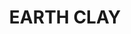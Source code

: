 ---
title: "EARTH CLAY"
price: "TBA"
desc: "Bez opisa"
img_path: "/assets/img/A.MIG-3524.jpg"
brand: AMMO
available: true
special_offer: false
soon: false
cat: "AMMO-OILBRUSHERS"
subcat: ""
subsubcat: ""
---